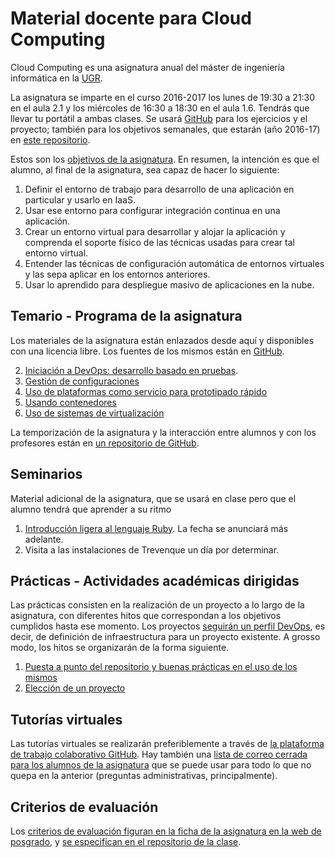 Material docente para Cloud Computing
==

Cloud Computing es una asignatura anual del máster de ingeniería informática en la [UGR](http://www.ugr.es).

La asignatura se imparte en el curso 2016-2017 los lunes de 19:30 a
21:30 en el aula 2.1 y los miércoles de 16:30 a 18:30 en el
aula 1.6. Tendrás que llevar tu portátil a ambas clases. Se usará [GitHub](http://github.com) para los ejercicios y
el proyecto; también para los objetivos semanales, que estarán (año
2016-17) en [este repositorio](https://github.com/JJ/CC16-17/).

Estos son los [objetivos de la asignatura](documentos/objetivos.md). En resumen, la intención es que el alumno, al final de la asignatura, sea capaz de hacer lo siguiente:

1. Definir el entorno de trabajo para desarrollo de una aplicación en particular y usarlo en IaaS.
2. Usar ese entorno para configurar integración continua en una aplicación.
3. Crear un entorno virtual para desarrollar y alojar la aplicación y comprenda el soporte físico de las técnicas usadas para crear tal entorno virtual.
4. Entender las técnicas de configuración automática de entornos virtuales y las sepa aplicar en los entornos anteriores.
5. Usar lo aprendido para despliegue masivo de aplicaciones en la nube.

Temario - Programa de la asignatura
------------------------------------------------------

Los materiales de la asignatura están enlazados desde aquí y
disponibles con una licencia libre. Los fuentes de los mismos están en
[GitHub](http://github.com/JJ/CC).

2. [Iniciación a DevOps: desarrollo basado en pruebas](documentos/temas/Desarrollo_basado_en_pruebas.md).
6. [Gestión de configuraciones](documentos/temas/Gestion_de_configuraciones.md)
3. [Uso de plataformas como servicio para prototipado rápido](documentos/temas/PaaS.md)
3. [Usando contenedores](documentos/temas/Contenedores.md)
5. [Uso de sistemas de virtualización](documentos/temas/Uso_de_sistemas.md)


La temporización de la asignatura y la interacción entre alumnos y con los profesores están en [un repositorio de GitHub](http://github.com/JJ/CC16-17).

Seminarios
---------------

Material adicional de la asignatura, que se usará en clase pero que el
alumno tendrá que aprender a su ritmo

1. [Introducción ligera al lenguaje Ruby](documentos/seminarios/ruby.md). La
   fecha se anunciará más adelante.
2. Visita a las instalaciones de Trevenque un día por determinar.


Prácticas - Actividades académicas dirigidas
-------------

Las prácticas consisten en la realización de un proyecto a lo largo de
la asignatura, con diferentes hitos que correspondan a los objetivos
cumplidos hasta ese momento. Los proyectos
[seguirán un perfil DevOps](documentos/proyecto/README.md), es decir,
de definición de infraestructura para un proyecto existente. A grosso
modo, los hitos se organizarán de la forma siguiente. 

1. [Puesta a punto del repositorio y buenas prácticas en el uso de los mismos](documentos/proyecto/0.Repositorio.md)
1. [Elección de un proyecto](documentos/proyecto/1.Infraestructura.md)

Tutorías virtuales
----

Las tutorías virtuales se realizarán preferiblemente a través de
[la plataforma de trabajo colaborativo GitHub](https://github.com/JJ/CC-16-17/issues?state=open). Hay
también una
[lista de correo cerrada para los alumnos de la asignatura](https://groups.google.com/forum/#!forum/cc-ugr-2016)
que se puede usar para todo lo que no quepa en la anterior (preguntas
administrativas, principalmente).

Criterios de evaluación
---

Los
[criterios de evaluación figuran en la ficha de la asignatura en la web de posgrado](http://masteres.ugr.es/ing-informatica/pages/info_academica/guias/201516/1semestre/cloudcomputingfundamentoseinfraestructuras/!),
y
[se especifican en el repositorio de la clase](https://github.com/JJ/CC16-17/blob/master/Metodolog%C3%ADa_y_criterios_de_evaluaci%C3%B3n.md). 


